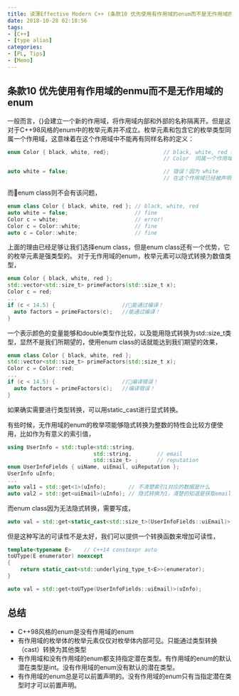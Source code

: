```yaml
---
title: 读薄Effective Modern C++ (条款10 优先使用有作用域的enum而不是无作用域的enum)
date: 2018-10-28 02:18:56
tags:
- [C++]
- [type alias]
categories:
- [PL, Tips]
- [Memo]
---
```


## 条款10 优先使用有作用域的enmu而不是无作用域的enum
一般而言，{}会建立一个新的作用域，将作用域内部和外部的名称隔离开。但是这对于C++98风格的enum中的枚举元素并不成立。枚举元素和包含它的枚举类型同属一个作用域，这意味着在这个作用域中不能再有同样名称的定义：
<!-- more -->
```cpp
enum Color { black, white, red};                 // black, white, red 和
	                                             // Color  同属一个作用域

auto white = false;                              // 错误！因为 white
	                                             // 在这个作用域已经被声明过
```
而enum class则不会有该问题，
```cpp
enum class Color { black, white, red }; // black, white, red
auto white = false;                     // fine
Color c = white;                        // error!
Color c = Color::white;                 // fine
auto c = Color::white;                  // fine 
```

上面的理由已经足够让我们选择enum class，但是enum class还有一个优势，它的枚举元素是强类型的。
对于无作用域的enum，枚举元素可以隐式转换为数值类型，

```cpp
enum Color { black, white, red };
std::vector<std::size_t> primeFactors(std::size_t x);
Color c = red;
...
if (c < 14.5) {                     //能通过编译！
  auto factors = primeFactors(c);   //能通过编译！
}
```
一个表示颜色的变量能够和double类型作比较，以及能用隐式转换为std::size_t类型，显然不是我们所期望的，使用enum class的话就能达到我们期望的效果，
```cpp
enum class Color { black, white, red };
std::vector<std::size_t> primeFactors(std::size_t x);
Color c = Color::red;
...
if (c < 14.5) {                     //编译错误！
  auto factors = primeFactors(c);   //编译错误！
}
```
如果确实需要进行类型转换，可以用static_cast进行显式转换。

有些时候，无作用域的enum的枚举项能够隐式转换为整数的特性会比较方便使用，比如作为有意义的索引值，
```cpp
using UserInfo = std::tuple<std::string,
                           std::string,        // email
                           std::size_t> ;      // reputation
enum UserInfoFields { uiName, uiEmail, uiReputation };
UserInfo uInfo;
...
auto val1 = std::get<1>(uInfo);       // 不清楚索引1对应的数据是什么
auto val2 = std::get<uiEmail>(uInfo); // 隐式转换为1，清楚的知道是获取email字段
```
而enum class因为无法隐式转换，需要写成，
```cpp
auto val = std::get<static_cast<std::size_t>(UserInfoFields::uiEmail)>(uInfo);

```
但是这种写法的可读性不是太好，我们可以提供一个转换函数来增加可读性，
```cpp
template<typename E>    // C++14 constexpr auto
toUType(E enumerator) noexcept
{
    return static_cast<std::underlying_type_t<E>>(enumerator);
}
```
```cpp
auto val = std::get<toUType(UserInfoFields::uiEmail)>(uInfo);
```

## 总结
- C++98风格的enum是没有作用域的enum
- 有作用域的枚举体的枚举元素仅仅对枚举体内部可见。只能通过类型转换（cast）转换为其他类型
- 有作用域和没有作用域的enum都支持指定潜在类型。有作用域的enum的默认潜在类型是int。没有作用域的enum没有默认的潜在类型。
- 有作用域的enum总是可以前置声明的。没有作用域的enum只有当指定潜在类型时才可以前置声明。



